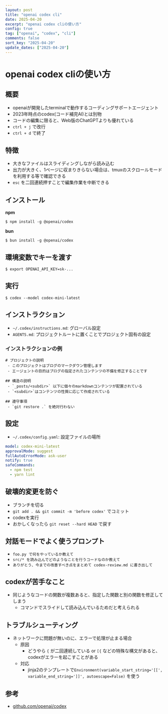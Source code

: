 ```yaml
---
layout: post
title: "openai codex cli"
date: 2025-04-20
excerpt: "openai codex cliの使い方"
config: true
tag: ["openai", "codex", "cli"]
comments: false
sort_key: "2025-04-20"
update_dates: ["2025-04-20"]
---
```


# openai codex cliの使い方

## 概要
 - openaiが開発したterminalで動作するコーディングサポートエージェント
 - 2023年時点のcodex(コード補完AI)とは別物
 - コードの編集に限ると、Web版のChatGPTよりも優れている
 - `ctrl + j` で改行
 - `ctrl + d` で終了

## 特徴
 - 大きなファイルはスライディングしながら読み込む
 - 出力が大きく、1ページに収まりきらない場合は、tmuxのスクロールモードを利用する等で確認できる
 - `esc` を二回連続押すことで編集作業を中断できる

## インストール

**npm**
```console
$ npm install -g @openai/codex
```

**bun**
```console
$ bun install -g @openai/codex
```

## 環境変数でキーを渡す

```console
$ export OPENAI_API_KEY=sk-...
```

## 実行

```console
$ codex --model codex-mini-latest
```

## インストラクション
 - `~/.codex/instructions.md`: グローバル設定
 - `AGENTS.md`: プロジェクトルートに置くことでプロジェクト固有の設定

### インストラクションの例

```text
# プロジェクトの説明
 - このプロジェクトはブログのマークダウン管理します
 - エージェントの目的はブログの指定されたコンテンツの不備を修正することです

## 構造の説明
 - `_posts/<subdir>` 以下に個々のmarkdownコンテンツが配置されている
 - `<subdir>`はコンテンツの性質に応じて作成されている

## 遵守事項
 - `git restore .` を絶対行わない
```

## 設定
 - `~/.codex/config.yaml`: 設定ファイルの場所

```yaml
model: codex-mini-latest
approvalMode: suggest
fullAutoErrorMode: ask-user
notify: true
safeCommands:
  - npm test
  - yarn lint
```

## 破壊的変更を防ぐ
 - ブランチを切る
 - `git add . && git commit -m 'before codex'` でコミット
 - codexを実行
 - おかしくなったら `git reset --hard HEAD` で戻す

## 対話モードでよく使うプロンプト 
 - `foo.py で何をやっているか教えて`
 - `src/* を読み込んでどのようなことを行うコードなのか教えて`
 - `ありがとう、今までの改善すべき点をまとめて codex-review.md に書き出して`

## codexが苦手なこと
 - 同じようなコードの関数が複数あると、指定した関数と別の関数を修正してしまう
   - コマンドでスライドして読み込んでいるためだと考えられる

## トラブルシューティング
 - ネットワークに問題が無いのに、エラーで処理が止まる場合
   - 原因
     - どうやら `{` が二回連続している or `[{` などの特殊な構文があると、codexがエラーを起こすことがある
   - 対応
     - jinja2のテンプレートで`Environment(variable_start_string='[[', variable_end_string=']]', autoescape=False)` を使う

## 参考
 - [github.com/openai/codex](https://github.com/openai/codex)
